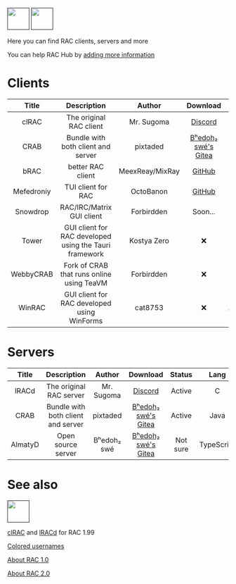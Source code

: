 [<img src="https://github.com/user-attachments/assets/f2be5caa-6246-4a6a-9bee-2b53086f9afb" height="50">]() [<img src="https://github.com/user-attachments/assets/4d35191d-1dbc-4391-a761-6ae7f76ba7af" height="50">]() 

Here you can find RAC clients, servers and more 

You can help RAC Hub by [adding more information](https://github.com/Forbirdden/rachub/pulls)

# Clients

| Title        | Description | Author        | Download     | Status     | Lang     
|    :----:    |    :----:   |    :----:     |  :----:  |  :----:    |  :----:    |
| clRAC | The original RAC client | Mr. Sugoma | [Discord](https://wdfiles.ru/29VT5) | Active | C |
| CRAB | Bundle with both client and server | pixtaded | [Bʰedoh₂ swé's Gitea](https://gitea.bedohswe.eu.org/pixtaded/crab/releases) | Active | Java |
| bRAC | better RAC client | MeexReay/MixRay | [GitHub](https://github.com/MeexReay/bRAC/releases) | Active | Rust | 
| Mefedroniy | TUI client for RAC | OctoBanon | [GitHub](https://github.com/OctoBanon-Main/mefedroniy-client/releases) | Archived | Rust |
| Snowdrop | RAC/IRC/Matrix GUI client | Forbirdden | Soon... | In development | TypeScript/WASM |
| Tower | GUI client for RAC developed using the Tauri framework | Kostya Zero | ❌ | Unreleased | Rust |
| WebbyCRAB | Fork of CRAB that runs online using TeaVM | Forbirdden | ❌ | Abandoned | Java |
| WinRAC | GUI client for RAC developed using WinForms | cat8753 | ❌ | Abandoned/Unreleased | C# |

# Servers

| Title        | Description | Author        | Download     | Status     | Lang     |
|    :----:    |    :----:   |    :----:     |  :----:  |  :----:    |  :----:    |
| lRACd | The original RAC server | Mr. Sugoma | [Discord](https://wdfiles.ru/29VT4) | Active | C |
| CRAB | Bundle with both client and server | pixtaded | [Bʰedoh₂ swé's Gitea](https://gitea.bedohswe.eu.org/pixtaded/crab/releases) | Active | Java |
| AlmatyD | Open source server | Bʰedoh₂ swé | [Bʰedoh₂ swé's Gitea](https://gitea.bedohswe.eu.org/bedohswe/almatyd) | Not sure | TypeScript |

# See also
[<img src="https://github.com/user-attachments/assets/c8fc2e67-a6dc-417a-a991-2f50aeb84eac" height="50">]() 

[clRAC](https://cdn.discordapp.com/attachments/1335223390050717778/1337827369012039860/clRAC-1.99.0.tar.gz?ex=67f74d94&is=67f5fc14&hm=5de7fb84b7b070791366c3045d77d6b6d14091f4c9121603420277ec4df1c93e&) and [lRACd](https://cdn.discordapp.com/attachments/1335223390050717778/1337827368479227946/lRACd-1.99.0.tar.gz?ex=67f74d94&is=67f5fc14&hm=98b26a72a41b06e8823b00adb74af01de2d2f3c1415e5acb865b26bbd55ee0ca&) for RAC 1.99 

[Colored usernames](https://github.com/MeexReay/bRAC/blob/main/docs/message_formats.md)

[About RAC 1.0](https://bedohswe.eu.org/text/rac/protocol.md.html)

[About RAC 2.0](https://gitea.bedohswe.eu.org/pixtaded/crab#rac-protocol)
